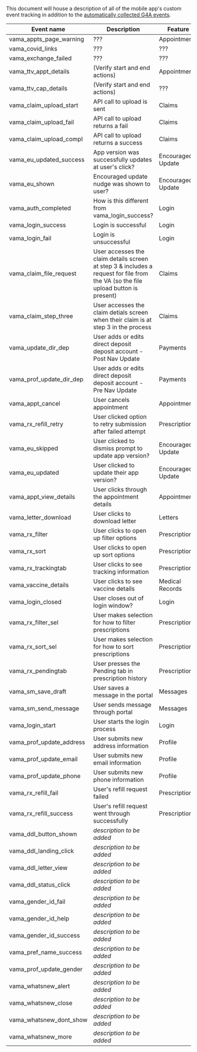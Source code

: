 This document will house a description of all of the mobile app's custom event tracking in addition to the [automatically collected G4A events](https://support.google.com/analytics/answer/9234069).

| Event name | Description|Feature|
|-----------|------------|--------|
|vama_appts_page_warning|???|Appointments|
|vama_covid_links|???|???|
|vama_exchange_failed|???|???|
|vama_ttv_appt_details|(Verify start and end actions)|Appointments|
|vama_ttv_cap_details|(Verify start and end actions)|???|
|vama_claim_upload_start|API call to upload is sent|Claims|
|vama_claim_upload_fail|API call to upload returns a fail|Claims|
|vama_claim_upload_compl|API call to upload returns a success|Claims|
|vama_eu_updated_success|App version was successfully updates at user's click?|Encouraged Update|
|vama_eu_shown|Encouraged update nudge was shown to user?|Encouraged Update|
|vama_auth_completed|How is this different from vama_login_success?|Login|
|vama_login_success|Login is successful|Login|
|vama_login_fail|Login is unsuccessful|Login|
|vama_claim_file_request|User accesses the claim details screen at step 3 & includes a request for file from the VA (so the file upload button is present)|Claims|
|vama_claim_step_three|User accesses the claim detials screen when their claim is at step 3 in the process|Claims|
|vama_update_dir_dep|User adds or edits direct deposit deposit account - Post Nav Update|Payments|
|vama_prof_update_dir_dep|User adds or edits direct deposit deposit account - Pre Nav Update|Payments|
|vama_appt_cancel|User cancels appointment |Appointments|
|vama_rx_refill_retry|User clicked option to retry submission after failed attempt|Prescriptions|
|vama_eu_skipped|User clicked to dismiss prompt to update app version?|Encouraged Update|
|vama_eu_updated|User clicked to update their app version?|Encouraged Update|
|vama_appt_view_details|User clicks through the appointment details|Appointments|
|vama_letter_download|User clicks to download letter|Letters|
|vama_rx_filter|User clicks to open up filter options|Prescriptions|
|vama_rx_sort|User clicks to open up sort options|Prescriptions|
|vama_rx_trackingtab|User clicks to see tracking information|Prescriptions|
|vama_vaccine_details|User clicks to see vaccine details|Medical Records|
|vama_login_closed|User closes out of login window?|Login|
|vama_rx_filter_sel|User makes selection for how to filter prescriptions|Prescriptions|
|vama_rx_sort_sel|User makes selection for how to sort prescriptions|Prescriptions|
|vama_rx_pendingtab|User presses the Pending tab in prescription history|Prescriptions|
|vama_sm_save_draft|User saves a message in the portal|Messages|
|vama_sm_send_message|User sends message through portal|Messages|
|vama_login_start|User starts the login process|Login|
|vama_prof_update_address|User submits new address information|Profile|
|vama_prof_update_email|User submits new email information|Profile|
|vama_prof_update_phone|User submits new phone information|Profile|
|vama_rx_refill_fail|User's refill request failed|Prescriptions|
|vama_rx_refill_success|User's refill request went through successfully|Prescriptions|
|vama_ddl_button_shown|*description to be added*||
|vama_ddl_landing_click|*description to be added*||
|vama_ddl_letter_view|*description to be added*||
|vama_ddl_status_click|*description to be added*||
|vama_gender_id_fail|*description to be added*||
|vama_gender_id_help|*description to be added*||
|vama_gender_id_success|*description to be added*||
|vama_pref_name_success|*description to be added*||
|vama_prof_update_gender|*description to be added*||
|vama_whatsnew_alert|*description to be added*||
|vama_whatsnew_close|*description to be added*||
|vama_whatsnew_dont_show|*description to be added*||
|vama_whatsnew_more|*description to be added*||
